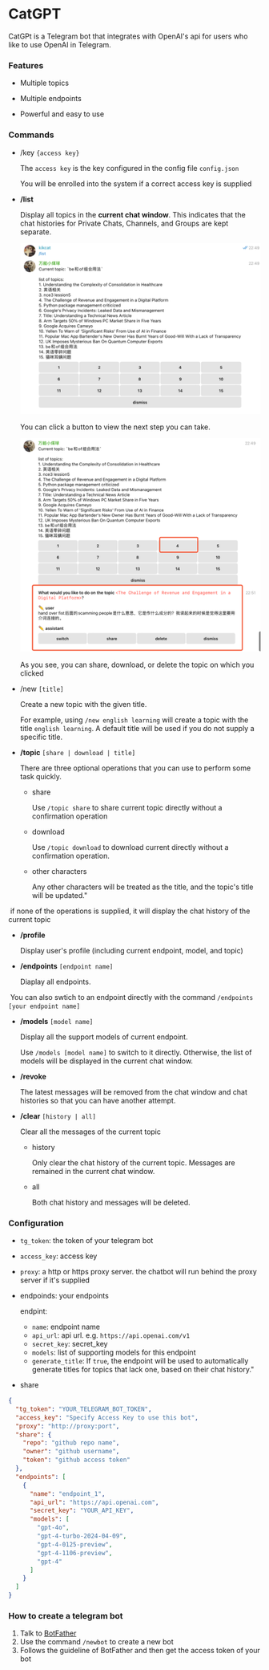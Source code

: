 # CatGPT 

CatGPt is a Telegram bot that integrates with OpenAI's api for users who like to use OpenAI in Telegram.

### Features
* Multiple topics
  
 * Multiple endpoints

 * Powerful and easy to use


 ### Commands

 * /key `{access key}`

   The `access key` is the key configured in the config file `config.json`

   You will be enrolled into the system if a correct access key is supplied

 * **/list**

   Display all topics in the **current chat window**. This indicates that the chat histories for Private Chats, Channels, and Groups are kept separate.

   ![display all topics](assets/list.png)

   You can click a button to view the next step you can take.

   ![clicked](assets/list_clicked.png)

   As you see, you can share, download, or delete the topic on which you clicked

 * /new `[title]`

   Create a new topic with the given title. 

   For example, using `/new english learning` will create a topic with the title `english learning`. A default title will be used if you do not supply a specific title.

* **/topic** `[share | download | title]`

  There are three optional operations that you can use to perform some task quickly.

  * share

    Use `/topic share` to share current topic directly without a confirmation operation

  * download

    Use `/topic download` to download current directly without a confirmation operation.
	  
  * other characters

    Any other characters will be treated as the title, and the topic's title will be updated."
	

​	if none of the operations is supplied, it will display the chat history of the current topic 

* **/profile**

  Display user's profile (including current endpoint, model, and topic)

* **/endpoints** `[endpoint name]`

  Diaplay all endpoints.

​	You can also swtich to an endpoint directly with the command `/endpoints [your endpoint name]`

* **/models** `[model name]`

  Display all the support models of current endpoint.

  Use `/models [model name]` to switch to it directly. Otherwise, the list of models will be displayed in the current chat window.

* **/revoke**

  The latest messages will be removed from the chat window and chat histories so that you can have another attempt.

* **/clear** `[history | all]`

  Clear all the messages of the current topic
  
  * history
  
    Only clear the chat history of the current topic. Messages are remained in the current chat window.
  
  * all
  
    Both chat history and messages will be deleted.



### Configuration

* `tg_token`: the token of your telegram bot

* `access_key`: access key

* `proxy`: a http or https proxy server. the chatbot will run behind the proxy server if it's supplied

* endpoinds: your endpoints

  endpint:

  * `name`: endpoint name
  * `api_url`: api url. e.g. `https://api.openai.com/v1`
  * `secret_key`: secret_key
  * `models`: list of supporting models for this endpoint
  * `generate_title`: If `true`, the endpoint will be used to automatically generate titles for topics that lack one, based on their chat history."

* share

```json
{
  "tg_token": "YOUR_TELEGRAM_BOT_TOKEN",
  "access_key": "Specify Access Key to use this bot",
  "proxy": "http://proxy:port",
  "share": {
    "repo": "github repo name",
    "owner": "github username",
    "token": "github access token"
  },
  "endpoints": [
    {
      "name": "endpoint_1",
      "api_url": "https://api.openai.com",
      "secret_key": "YOUR_API_KEY",
      "models": [
        "gpt-4o",
        "gpt-4-turbo-2024-04-09",
        "gpt-4-0125-preview",
        "gpt-4-1106-preview",
        "gpt-4"
      ]
    }
  ]
}
```



### How to create a telegram bot

1. Talk to [BotFather](https://t.me/BotFather)
2. Use the command `/newbot` to create a new bot
3. Follows the guideline of BotFather and then get the access token of your bot
